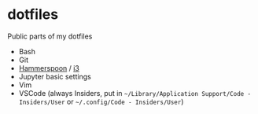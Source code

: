 # dotfiles
Public parts of my dotfiles

- Bash
- Git
- [Hammerspoon](https://www.hammerspoon.org) / [i3](https://i3wm.org)
- Jupyter basic settings
- Vim
- VSCode (always Insiders, put in `~/Library/Application Support/Code - Insiders/User` or `~/.config/Code - Insiders/User`)
